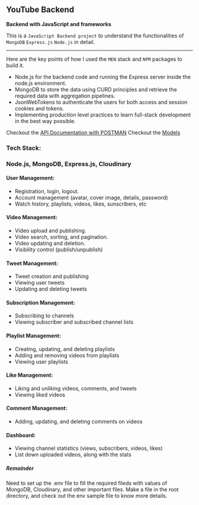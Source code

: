 ## YouTube Backend

**Backend with JavaScript and frameworks**

This is a `JavaScript Backend project` to understand the functionalities of `MongoDB` `Express.js` `Node.js` in detail.

---

Here are the key points of how I used the `MEN` stack and `NPM` packages to build it.

-   Node.js for the backend code and running the Express server inside the node.js environment.
-   MongoDB to store the data using CURD principles and retrieve the required data with aggregation pipelines.
-   JsonWebTokens to authenticate the users for both access and session cookies and tokens.
-   Implementing production level practices to learn full-stack development in the best way possible.

Checkout the [API Documentation with POSTMAN](https://documenter.getpostman.com/view/31485938/2sA2r6Z5TL)
Checkout the [Models](https://app.eraser.io/workspace/YtPqZ1VogxGy1jzIDkzj)

### Tech Stack:

### Node.js, MongoDB, Express.js, Cloudinary

#### User Management:

-   Registration, login, logout.
-   Account management (avatar, cover image, details, password)
-   Watch history, playlists, videos, likes, sunscribers, etc

#### Video Management:

-   Video upload and publishing.
-   Video search, sorting, and pagination.
-   Video updating and deletion.
-   Visibility control (publish/unpublish)

#### Tweet Management:

-   Tweet creation and publishing
-   Viewing user tweets
-   Updating and deleting tweets

#### Subscription Management:

-   Subscribing to channels
-   Viewing subscriber and subscribed channel lists

#### Playlist Management:

-   Creating, updating, and deleting playlists
-   Adding and removing videos from playlists
-   Viewing user playlists

#### Like Management:

-   Liking and unliking videos, comments, and tweets
-   Viewing liked videos

#### Comment Management:

-   Adding, updating, and deleting comments on videos

#### Dashboard:

-   Viewing channel statistics (views, subscribers, videos, likes)
-   List down uploaded videos, along with the stats

##### Remainder

Need to set up the .env file to fill the required fileds with values of MongoDB, Cloudinary, and other important files. Make a file in the root directory, and check out the env sample file to know more details.

